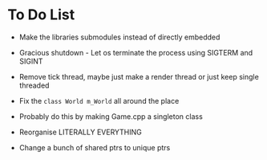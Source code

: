 # To Do List

- Make the libraries submodules instead of directly embedded
- Gracious shutdown - Let os terminate the process using SIGTERM and SIGINT
- Remove tick thread, maybe just make a render thread or just keep single threaded

- Fix the `class World m_World` all around the place
- Probably do this by making Game.cpp a singleton class
- Reorganise LITERALLY EVERYTHING
- Change a bunch of shared ptrs to unique ptrs
